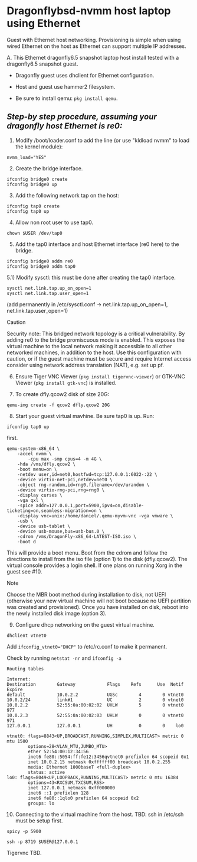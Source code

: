 # Dragonflybsd-nvmm host laptop using Ethernet

Guest with Ethernet host networking.
Provisioning is simple when using wired Ethernet on the host as Ethernet can support multiple IP addresses.

A. This Ethernet dragonfly6.5 snapshot laptop host install tested with a dragonfly6.5 snapshot guest.
	
  - Dragonfly guest uses dhclient for Ethernet configuration.

  - Host and guest use hammer2 filesystem.

  - Be sure to install qemu: ```pkg install qemu```.

## **_Step-by step procedure, assuming your dragonfly host Ethernet is re0:_**

1)  Modify /boot/loader.conf to add the line (or use "kldload nvmm" to load the kernel module):
```
nvmm_load="YES"
```

2) Create the bridge interface.
```
ifconfig bridge0 create
ifconfig bridge0 up
```

3) Add the following network tap on the host:
```
ifconfig tap0 create
ifconfig tap0 up
```

4) Allow non root user to use tap0.
```
chown $USER /dev/tap0
```

5) Add the tap0 interface and host Ethernet interface (re0 here) to the bridge.
```
ifconfig bridge0 addm re0
ifconfig bridge0 addm tap0
```

5.1) Modify sysctl: this must be done after creating the tap0 interface.
```
sysctl net.link.tap.up_on_open=1
sysctl net.link.tap.user_open=1
```
(add permanently in /etc/sysctl.conf -> net.link.tap.up_on_open=1, net.link.tap.user_open=1)

>[!Caution]
>Security note: This bridged network topology is a critical vulnerability. By adding re0 to the bridge promiscuous mode is enabled.
>This exposes the virtual machine to the local network making it accessible to all other networked machines, in addition to the host. Use this configuration with caution, or if the guest machine must be secure and require Internet access consider using network address translation (NAT), e.g. set up pf.

6) Ensure Tiger VNC Viewer (```pkg install tigervnc-viewer```) or GTK-VNC Viewer (```pkg install gtk-vnc```) is installed.

7) To create dfly.qcow2 disk of size 20G:
```
qemu-img create -f qcow2 dfly.qcow2 20G
```

8) Start your guest virtual mavhine. Be sure tap0 is up. Run:
```
ifconfig tap0 up
```
first.

```
qemu-system-x86_64 \
	-accel nvmm \
        -cpu max -smp cpus=4 -m 4G \
	-hda /vms/dfly.qcow2 \
	-boot menu=on \
	-netdev user,id=net0,hostfwd=tcp:127.0.0.1:6022-:22 \
	-device virtio-net-pci,netdev=net0 \
  	-object rng-random,id=rng0,filename=/dev/urandom \
  	-device virtio-rng-pci,rng=rng0 \
	-display curses \
	-vga qxl \
	-spice addr=127.0.0.1,port=5900,ipv4=on,disable-ticketing=on,seamless-migration=on \
	-display vnc=unix:/home/daniel/.qemu-myvm-vnc -vga vmware \
	-usb \
	-device usb-tablet \
	-device usb-mouse,bus=usb-bus.0 \
	-cdrom /vms/DragonFly-x86_64-LATEST-ISO.iso \
	-boot d
```

This will provide a boot menu. Boot from the cdrom and follow the directions to install from the iso file (option 1) to the disk (dfly.qcow2). The virtual console provides a login shell. If one plans on running Xorg in the guest see #10.

>[!Note]
>Choose the MBR boot method during installation to disk, not UEFI (otherwise your new virtual machine will not boot because no UEFI partition was created and provisioned). Once you have installed on disk, reboot into the newly installed disk image (option 3).

9) Configure dhcp networking on the guest virtual machine.
```
dhclient vtnet0
```

Add ```ifconfig_vtnet0="DHCP"``` to /etc/rc.conf to make it permanent.

Check by running ```netstat -nr```  and ```ifconfig -a```

```
Routing tables                                  

Internet:           
Destination        Gateway            Flags    Refs      Use  Netif Expire
default            10.0.2.2           UGSc        4        0 vtnet0
10.0.2/24          link#1             UC          2        0 vtnet0
10.0.2.2           52:55:0a:00:02:02  UHLW        5        0 vtnet0    977
10.0.2.3           52:55:0a:00:02:03  UHLW        0        0 vtnet0    971
127.0.0.1          127.0.0.1          UH          0        0    lo0
```

```
vtnet0: flags=8843<UP,BROADCAST,RUNNING,SIMPLEX,MULTICAST> metric 0 mtu 1500
        options=28<VLAN_MTU,JUMBO_MTU>
        ether 52:54:00:12:34:56
        inet6 fe80::5054:ff:fe12:3456qvtnet0 prefixlen 64 scopeid 0x1
        inet 10.0.2.15 netmask 0xffffff00 broadcast 10.0.2.255
        media: Ethernet 1000baseT <full-duplex>
        status: active
lo0: flags=8049<UP,LOOPBACK,RUNNING,MULTICAST> metric 0 mtu 16384
        options=43<RXCSUM,TXCSUM,RSS>
        inet 127.0.0.1 netmask 0xff000000
        inet6 ::1 prefixlen 128
        inet6 fe80::1qlo0 prefixlen 64 scopeid 0x2
        groups: lo
```

10) Connecting to the virtual machine from the host. TBD: ssh in /etc/ssh must be setup first.
```
spicy -p 5900
```
```
ssh -p 8719 $USER@127.0.0.1
```

Tigervnc TBD.




